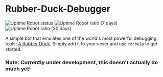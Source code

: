 # Rubber-Duck-Debugger

![Uptime Robot status](https://img.shields.io/uptimerobot/status/m786662460-52046bc20c10f3e2521d3b40)
![Uptime Robot ratio (7 days)](https://img.shields.io/uptimerobot/ratio/7/m786662460-52046bc20c10f3e2521d3b40?label=uptime%20%28week%29)
![Uptime Robot ratio (30 days)](https://img.shields.io/uptimerobot/ratio/m786662460-52046bc20c10f3e2521d3b40?label=uptime%20%28month%29)

A simple bot that emulates one of the world's most powerful debugging tools: [A Rubber Duck](https://en.wikipedia.org/wiki/Rubber_duck_debugging). Simply add it to your sever and use `rd!help` to get started.

### Note: Currently under development, this doesn't actually do much yet!
